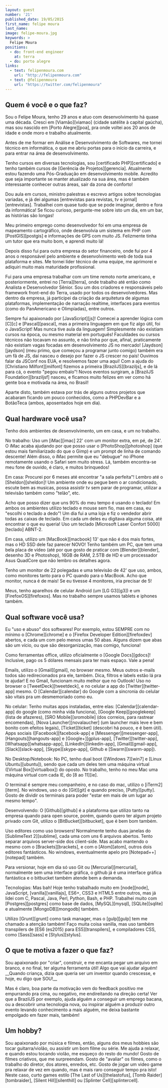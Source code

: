 ```yaml
---
layout: guest
number: '21'
published_date: 19/05/2015
first_name: felipe moura
last_name:
image: felipe-moura.jpg
keywords: >
  Felipe Moura
positions:
  - do: front-end engineer
    at: terra
  - do: porto alegre
links:
  - text: felipenmoura.com
    url: "http://felipenmoura.com"
  - text: @felipenmoura
    url: "https://twitter.com/felipenmoura"
---
```

<section class="question">
  <div class="wrapper">
    <div class="question-title-area">
      <h2 class="question-title">Quem é você e o que faz?</h2>
    </div>
    <div class="question-content-area">
      <div class="question-content text">
        <p>
        Sou o Felipe Moura, tenho 29 anos e atuo com desenvolvimento há quase
        uma década. Cresci em [Viamão][viamao] (cidade satélite à capital
        gaúcha), mas sou nascido em [Porto Alegre][poa], pra onde voltei aos 20
        anos de idade e onde moro e trabalho atualmente.
        </p>
        <p>
        Antes de me formar em Análise e Desenvolvimento de Softwares, me tornei
        técnico em informática, o que me abriu portas para o início da carreira,
        e para entrar na área de desenvolvimento.
        </p>
        <p>
        Tenho cursos em diversas tecnologias, sou [certificado PHP][certificado]
        e tenho também cursos de [Gerência de Projetos][gerencia]. Atualmente
        estou fazendo uma Pós-Graduação em desenvolvimento mobile. Acredito que
        seja importante se manter atualizado na sua área, mas é também
        interessante conhecer outras áreas, sair da zona de conforto!
        </p>
        <p>
        Dou aula em cursos, ministro palestras e escrevo artigos sobre
        tecnologias variadas, e já dei algumas
        [entrevistas para revistas, tv e jornal][entrevistas]. Trabalhei com
        quase tudo que se pode imaginar, dentro e fora da informática! Se ficou
        curioso, pergunte-me sobre isto um dia, em um bar, as histórias são
        longas!
        </p>
        <p>
        Meu primeiro emprego como desenvolvedor foi em uma empresa de mapeamento
        cartográfico, onde desenvolvia um sistema em PHP com [PostGIS][postgis]
        e informações de GPS com muito JS. Felizmente tinha um tutor que era
        muito bom, e aprendi muito lá!
        </p>
        <p>
        Depois disso fui para outra empresa do setor financeiro, onde fui por 4
        anos o responsável pelo ambiente e desenvolvimento web de toda sua
        plataforma e sites. Me tornei líder técnico de uma equipe, me aprimorei
        e adiquiri muito mais maturidade profissional.
        </p>
        <p>
        Fui para uma empresa trabalhar com um time remoto norte americano, e
        posteriormente, entrei no [Terra][terra], onde trabalho até então como
        Analista e Desenvolvedor Sênior. Sou um dos criadores e responsáveis
        pelo framework front-end do Terra, usado por todos os desenvolvedores.
        Mas dentro da empresa, já participei da criação da arquitetura de
        algumas plataformas, implementação de narração realtime, interfaces para
        eventos (como do PanAmericano e Olimpíadas), entre outros.
        </p>
        <p>
        Sempre fui apaixonado por [JavaScript][js]! Comecei a aprender lógica
        com [C][c] e [Pascal][pascal], mas a primeira linguagem em que fiz algo
        útil, foi o JavaScript! Mas nunca tive aula da linguagem! Simplesmente
        não existiam cursos na época, ou mesmo material em português! Faculdades
        ou cursos técnicos não tocavam no assunto, e não tinha por que, afinal,
        praticamente não existiam vagas focadas em desenvolvimento JS no
        mercado! [Jaydson][jaydson] (meu primo, que começou a programar junto
        comigo) também era um fã de JS, daí nasceu o desejo por fazer o JS
        crescer no país! Ouvimos falar da JSConf nos EUA, e resolvemos fazer uma
        aqui! Com a ajuda do [Christiano Milfont][milfont] fizemos a primeira
        [BrazilJS][braziljs], e de lá para cá, o evento "pegou embalo"! Novos
        eventos surgiram, a [BrazilJS Foundation][braziljsf] nasceu, e ficamos
        muito felizes em ver como há gente boa e motivada na área, no Brasil!
        </p>
        <p>
        Aparte disto, também estava por trás de alguns outros projetos que
        acabaram ficando um pouco conhecidos, como a PHPDevBar e a BotãoTeca
        (ambos, aposentados hoje em dia).
        </p>
      </div>
    </div>
  </div>
</section>

[viamao]: http://pt.wikipedia.org/wiki/Viam%C3%A3o
[poa]: http://pt.wikipedia.org/wiki/Porto_Alegre
[certificado]: http://felipenmoura.com/articles/php-zce-a-prova-de-certificacao-php/
[gerencia]: http://www.pmi.org/certification/project-management-professional-pmp.aspx
[entrevistas]: http://felipenmoura.com/utils/videos/
[postgis]: http://postgis.net/
[terra]: http://www.terra.com.br/
[js]: https://developer.mozilla.org/pt-BR/docs/Web/JavaScript
[c]: http://pt.wikipedia.org/wiki/C_(linguagem_de_programa%C3%A7%C3%A3o)
[pascal]: http://pt.wikipedia.org/wiki/Pascal_(linguagem_de_programa%C3%A7%C3%A3o)
[jaydson]: https://twitter.com/jaydson
[milfont]: https://twitter.com/cmilfont
[braziljs]: http://braziljs.com.br/
[braziljsf]: http://braziljs.org/

<section class="question">
  <div class="wrapper">
    <div class="question-title-area">
      <h2 class="question-title">Qual hardware você usa?</h2>
    </div>
    <div class="question-content-area">
      <div class="question-content text">
        <p>
        Tenho dois ambientes de desenvolvimento, um em casa, e um no trabalho.
        </p>
        <p>
        No trabalho: Uso um [iMac][imac] 22' com um monitor extra, em pé, de
        24'. O iMac acaba ajudando por que posso usar o [PhotoShop][photoshop]
        (que estou mais familiarizado do que o Gimp) e um prompt de linha de
        comando descente! Além disso, o iMac permite que eu "debugue" no iPhone
        remotamente usando o Safari sem muito stress. Lá, também encontra-se meu
        fone de ouvido, é claro, e muitos brinquedos!
        </p>
        <p>
        Em casa: Procurei por 6 meses até encontrar "a sala perfeita"! Lembro
        até o [Sheldon][sheldon]! Um ambiente onde eu pegue bem o ar
        condicionado, escute bem as musicas, possa assistir tv sem parar de
        programar, utilizar a televisão também como "telão", etc.
        </p>
        <p>
        Acho que posso dizer que uns 90% do meu tempo é usando o teclado! Em
        ambos os ambientes utilizo teclado e mouse sem fio, mas em casa, eu
        "escolhi o teclado a dedo"! Um dia fui a uma loja e fiz o vendedor abrir
        todas as caixas de teclado. Em cada um deles eu digitava alguma coisa,
        até encontrar o que eu queria! Uso um teclado
        [Microsoft Laser Confort 5000][teclado] ABNT-2.
        </p>
        <p>
        Em casa, utilizo um [MacBook][macbook] 13' que não é dos mais fortes,
        mas o HD SSD dele faz parecer NOVO! Tenho também um PC, que tem uma bela
        placa de vídeo (até por que gosto de praticar com [Blender][blender],
        desenho 3D e Photoshop), 16GB de RAM, 2.5TB de HD e um processador Asus
        QuadCore que não lembro os detalhes agora.
        </p>
        <p>
        Tenho um monitor de 22 polegadas e uma televisão de 42' que uso, ambos,
        como monitores tanto para o PC quando para o MacBook. Acho que monitor,
        nunca é de mais! Se eu tivesse 4 monitores, iria precisar de 5!
        </p>
        <p>
        Meus, tenho aparelhos de celular Android (um [LG G3][g3]) e um
        [FirefoxOS][firefoxos]. Mas no trabalho sempre usamos tablets e iphones
        também.
        </p>
      </div>
    </div>
  </div>
</section>

[imac]: https://www.apple.com/br/imac/
[photoshop]: http://www.adobe.com/br/products/photoshop.html
[sheldon]: http://pt.wikipedia.org/wiki/Sheldon_Cooper
[teclado]: http://www.microsoft.com/hardware/en-us/p/wireless-comfort-desktop-5000
[macbook]: https://www.apple.com/br/macbook/
[blender]: https://www.blender.org/
[g3]: https://www.youtube.com/watch?v=Sa59Z5pyUl4
[firefoxos]: https://www.mozilla.org/en-US/firefox/os/2.0/

<section class="question">
  <div class="wrapper">
    <div class="question-title-area">
      <h2 class="question-title">Qual software você usa?</h2>
    </div>
    <div class="question-content-area">
      <div class="question-content text">
        <p>
        Eu "uso e abuso" dos softwares! Por exemplo, estou SEMPRE com no mínimo
        o [Chrome][chrome] e o [Firefox Developer Edition][firefoxdev] abertos,
        e cada um com pelo menos umas 50 abas. Alguns dizem que abas são um
        vício, ou que são desorganização, mas comigo, funciona!
        </p>
        <p>
        Como ferramentas office, utilizo oficialmente o [Google Docs][gdocs]!
        Inclusive, pago os 5 dólares mensais para ter mais espaço. Vale a pena!
        </p>
        <p>
        Emails, utilizo o [Gmail][gmail], no browser mesmo. Meus outros e-mails
        todos são redirecionados pra ele, também. Dica, filtros e labels estão
        lá pra te ajudar! E no Gmail, funcionam muito melhor que no Outlook! Uso
        no browser o [TweetDeck][tweetdeck], e no celular a app do
        [Twitter][twitter-app] mesmo. O [Calendar][calendar] do Google com a
        sincronia do celular são vitais pra um desmemoriado como eu.
        </p>
        <p>
        No celular: Tenho muitas apps instaladas, entre elas:
        [Calendar][calendar-app] do google (como minha vida funciona),
        [Google Keep][googlekeep] (lista de afazeres), [SRO Mobile][sromobile]
        (dos correios, para rastrear encomendas), [Nova Launcher][novalaucher]
        (um launcher mais leve e bem bonito com efeitos legais),
        [Ticket][ticket] (descobri há pouco, e é bem útil). Apps sociais
        ([Facebook][facebook-app] e [Messenger][messenger-app],
        [Hangouts][hangouts-app] e [Google+][gplus-app], [Twitter][twitter-app],
        [Whatsapp][whatsapp-app], [LinkedIn][linkedin-app], [Gmail][gmail-app],
        [Slack][slack-app], [Skype][skype-app], Github e [Swarm][swarm-app]).
        </p>
        <p>
        No Desktop/Notebook: No PC, tenho dual boot ([Windows 7][win7] e
        [Linux Ubuntu][ubuntu]), sendo que cada um deles tem uma máquina virtual
        ([Virtual Box][virtualbox]) do oposto. No trabalho, tenho no meu Mac uma
        máquina virtual com cada IE, do [8 ao 11][ie].
        </p>
        <p>
        O terminal é sempre meu companheiro, e no caso do mac, utilizo o
        [iTerm2][iterm]. No windows, uso o do [Git][git] e quando preciso,
        [Putty][putty]. Gosto de dividir os terminais para poder "estar em mais
        de um lugar ao mesmo tempo".
        </p>
        <p>
        Desenvolvendo: O [Github][github] é a plataforma que utilizo tanto na
        empresa quando para open source, porém, quando quero ter algum projeto
        privado com Git, utilizo o [BitBucket][bitbucket], que é bem bom também.
        </p>
        <p>
        Uso editores como uso browsers! Normalmente tenho duas janelas do
        [SublimeText 2][sublime], cada uma com uns 6 arquivos abertos. Tento
        separar arquivos server-side dos client-side. Mas acabo mantendo o mesmo
        com o [Brackets][brackets], e com o [Atom][atom], outros dois editores
        fantásticos. No windows, eventualmente apelo pro [Notepad++][notepad]
        também.
        </p>
        <p>
        Para versionar, hoje em dia só uso Git ou [Mercurial][mercurial],
        normalmente sem uma interface gráfica, o github já é uma interface
        gráfica fantástica e o bitbucket também atende bem a demanda.
        </p>
        <p>
        Tecnologias: Mas bah! Hoje tenho trabalhado muito em [node][node],
        JavaScript, [vanilla][vanillajs], ES6+, CSS3 e HTML5 entre outros, mas
        já lidei com C, Pascal, Java, Perl, Python, Bash, e PHP. Trabalhei muito
        com [Postgres][postgres] como base de dados, [MySQL][mysql],
        [SQLite][sqlite] e atualmente [MongoDB][mongodb] também.
        </p>
        <p>
        Utilizo [Grunt][grunt] como task manager, mas o [gulp][gulp] tem me
        chamado a atenção também! Faço muita coisa vanilla, mas uso também
        transpilers de [ES6 (es2015) para ES5][transpilers], e compiladores CSS,
        como [Sass][sass] e [Stylus][stylus].
        </p>
      </div>
    </div>
  </div>
</section>

[chrome]: http://www.google.com/chrome/
[firefoxdev]: https://www.mozilla.org/en-US/firefox/developer/
[gdocs]: https://www.google.com/docs/about/
[gmail]: https://gmail.com/
[tweetdeck]: https://tweetdeck.twitter.com/
[calendar]: http://www.google.com/calendar/about/
[calendar-app]: https://play.google.com/store/apps/details?id=com.google.android.calendar&hl=pt_BR
[googlekeep]: https://play.google.com/store/apps/details?id=com.google.android.keep&hl=pt_BR
[sromobile]: https://play.google.com/store/apps/details?id=br.com.correios.srocorreios&hl=pt_BR
[novalaucher]: https://play.google.com/store/apps/details?id=com.teslacoilsw.launcher
[ticket]: https://play.google.com/store/apps/details?id=br.com.mobile.ticket&hl=pt_BR
[facebook-app]: https://play.google.com/store/apps/details?id=com.facebook.katana
[messenger-app]: https://play.google.com/store/apps/details?id=com.facebook.orca
[hangouts-app]: https://play.google.com/store/apps/details?id=com.google.android.talk
[gplus-app]: https://play.google.com/store/apps/details?id=com.google.android.apps.plus
[twitter-app]: https://play.google.com/store/apps/details?id=com.twitter.android
[whatsapp-app]: https://play.google.com/store/apps/details?id=com.whatsapp
[linkedin-app]: https://play.google.com/store/apps/details?id=com.linkedin.android
[gmail-app]: https://play.google.com/store/apps/details?id=com.google.android.gm
[slack-app]: https://play.google.com/store/apps/details?id=com.Slack
[skype-app]: https://play.google.com/store/apps/details?id=com.skype.raider
[swarm-app]: https://play.google.com/store/apps/details?id=com.foursquare.robin
[win7]: http://pt.wikipedia.org/wiki/Windows_7
[ubuntu]: http://ubuntu-br.org/
[virtualbox]: https://www.virtualbox.org/
[ie]: https://www.modern.ie/en-us
[iterm]: http://iterm2.com/
[git]: https://git-scm.com/
[putty]: http://www.putty.org/
[github]: https://github.com/
[bitbucket]: https://bitbucket.org/
[sublime]: http://www.sublimetext.com/2
[brackets]: http://brackets.io/
[atom]: https://atom.io/
[notepad]: http://notepad-plus-plus.org/
[mercurial]: https://mercurial.selenic.com/
[node]: https://nodejs.org/
[vanillajs]: http://vanilla-js.com/
[postgres]: http://www.postgresql.org/
[mysql]: https://www.mysql.com/
[sqlite]: http://www.sqlite.org/
[mongodb]: https://www.mongodb.org/
[grunt]: http://gruntjs.com/
[gulp]: http://gulpjs.com/
[transpilers]: https://babeljs.io/
[sass]: http://sass-lang.com/
[stylus]: https://learnboost.github.io/stylus/


<section class="question">
  <div class="wrapper">
    <div class="question-title-area">
      <h2 class="question-title">O que te motiva a fazer o que faz?</h2>
    </div>
    <div class="question-content-area">
      <div class="question-content text">
        <p>
        Sou apaixonado por "criar", construir, e me encanta pegar um arquivo em
        branco, e no final, ter alguma ferramenta útil! Algo que vai ajudar
        alguém! __Quando criança, dizia que queria ser um inventor quando
        crescesse, e hoje, eu digo que SOU!__
        </p>
        <p>
        Mas é claro, boa parte da motivação vem do feedback positivo me
        empurrando pra cima, ou negativo, me endireitando na direção certa! Ver
        que a BrazilJS por exemplo, ajuda alguém a conseguir um emprego bacana,
        ou a descobrir uma tecnologia nova, ou inspirar alguém a produzir outro
        evento levando conhecimento a mais alguém, me deixa bastante empolgado
        em fazer mais, também!
        </p>
      </div>
    </div>
  </div>
</section>

<section class="question">
  <div class="wrapper">
    <div class="question-title-area">
      <h2 class="question-title">Um hobby?</h2>
    </div>
    <div class="question-content-area">
      <div class="question-content text">
        <p>
        Sou apaixonado por música e filmes, então, alguns dos meus hobbies são
        tocar guitarra/violão, ou assistir um bom filme ou série. Me ajuda a
        relaxar, e quando estou tocando violão, me esqueço do resto do mundo!
        Gosto de filmes criativos, que me surpreendam. Gosto de "avaliar" os
        filmes, como o trabalho do diretor, dos atores, enredos, etc. Gosto de
        jogar um video game pra relaxar de vez em quando, mas é mais raro
        conseguir tempo pra isto! Neste caso, curto games estilo
        [The Last of Us][thelastofus], [Tomb Raider][tombraider],
        [Silent Hill][silenthill] ou [Splinter Cell][splintercell].
        </p>
      </div>
    </div>
  </div>
</section>

[thelastofus]: http://pt.wikipedia.org/wiki/The_Last_of_Us
[tombraider]: http://pt.wikipedia.org/wiki/Tomb_Raider
[silenthill]: http://pt.wikipedia.org/wiki/Silent_Hill
[splintercell]: http://pt.wikipedia.org/wiki/Tom_Clancy%27s_Splinter_Cell_(jogo_eletr%C3%B4nico)
